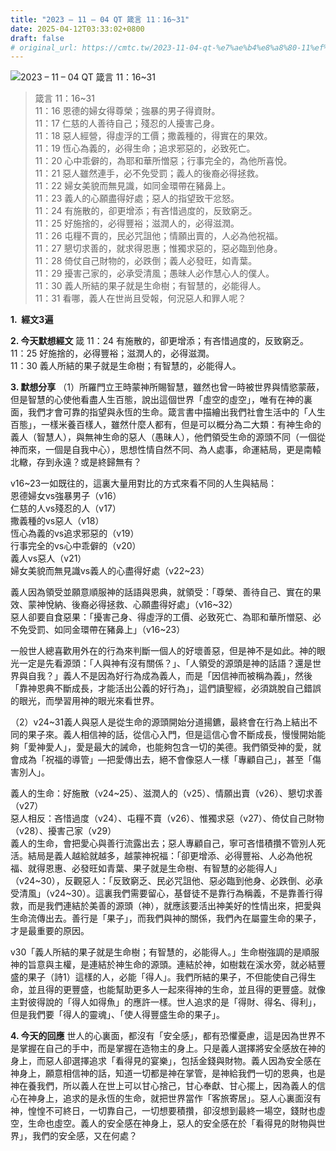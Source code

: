 ```yaml
---
title: "2023 – 11 – 04 QT 箴言 11：16~31"
date: 2025-04-12T03:33:02+0800
draft: false
# original_url: https://cmtc.tw/2023-11-04-qt-%e7%ae%b4%e8%a8%80-11%ef%bc%9a1631
---
```


![2023 – 11 – 04 QT 箴言 11：16\~31](/images/qt.jpg  "2023 – 11 – 04 QT 箴言 11：16\~31")

> 箴言 11：16\~31  
> 11：16 恩德的婦女得尊榮；強暴的男子得資財。  
> 11：17 仁慈的人善待自己；殘忍的人擾害己身。  
> 11：18 惡人經營，得虛浮的工價；撒義種的，得實在的果效。  
> 11：19 恆心為義的，必得生命；追求邪惡的，必致死亡。  
> 11：20 心中乖僻的，為耶和華所憎惡；行事完全的，為他所喜悅。  
> 11：21 惡人雖然連手，必不免受罰；義人的後裔必得拯救。  
> 11：22 婦女美貌而無見識，如同金環帶在豬鼻上。  
> 11：23 義人的心願盡得好處；惡人的指望致干忿怒。  
> 11：24 有施散的，卻更增添；有吝惜過度的，反致窮乏。  
> 11：25 好施捨的，必得豐裕；滋潤人的，必得滋潤。  
> 11：26 屯糧不賣的，民必咒詛他；情願出賣的，人必為他祝福。  
> 11：27 懇切求善的，就求得恩惠；惟獨求惡的，惡必臨到他身。  
> 11：28 倚仗自己財物的，必跌倒；義人必發旺，如青葉。  
> 11：29 擾害己家的，必承受清風；愚昧人必作慧心人的僕人。  
> 11：30 義人所結的果子就是生命樹；有智慧的，必能得人。  
> 11：31 看哪，義人在世尚且受報，何況惡人和罪人呢？

**1.  經文3遍**

**2. 今天默想經文**
箴 11：24 有施散的，卻更增添；有吝惜過度的，反致窮乏。  
11：25 好施捨的，必得豐裕；滋潤人的，必得滋潤。  
11：30 義人所結的果子就是生命樹；有智慧的，必能得人。

**3. 默想分享**
（1）所羅門立王時蒙神所賜智慧，雖然也曾一時被世界與情慾蒙蔽，但是智慧的心使他看盡人生百態，說出這個世界「虛空的虛空」，唯有在神的裏面，我們才會可靠的指望與永恆的生命。箴言書中描繪出我們社會生活中的「人生百態」，一樣米養百樣人，雖然什麼人都有，但是可以概分為二大類：有神生命的義人（智慧人），與無神生命的惡人（愚昧人），他們領受生命的源頭不同（一個從神而來，一個是自我中心），思想性情自然不同、為人處事，命運結局，更是南轅北轍，存到永遠？或是終歸無有？

v16\~23一如既往的，這裏大量用對比的方式來看不同的人生與結局：  
恩德婦女vs強暴男子（v16）  
仁慈的人vs殘忍的人（v17）  
撒義種的vs惡人（v18）  
恆心為義的vs追求邪惡的（v19）  
行事完全的vs心中乖僻的（v20）  
義人vs惡人（v21）  
婦女美貌而無見識vs義人的心盡得好處（v22\~23）

義人因為領受並願意順服神的話語與恩典，就領受：「尊榮、善待自己、實在的果效、蒙神悅納、後裔必得拯救、心願盡得好處」（v16\~32）  
惡人卻要自食惡果：「擾害己身、得虛浮的工價、必致死亡、為耶和華所憎惡、必不免受罰、如同金環帶在豬鼻上」（v16\~23）

一般世人總喜歡用外在的行為來判斷一個人的好壞善惡，但是神不是如此。神的眼光一定是先看源頭：「人與神有沒有關係？」、「人領受的源頭是神的話語？還是世界與自我？」義人不是因為好行為成為義人，而是「因信神而被稱為義」，然後「靠神恩典不斷成長，才能活出公義的好行為」，這們讀聖經，必須跳脫自己錯誤的眼光，而學習用神的眼光來看世界。

（2）v24\~31義人與惡人是從生命的源頭開始分道揚鑣，最終會在行為上結出不同的果子來。義人相信神的話，從信心入門，但是這信心會不斷成長，慢慢開始能夠「愛神愛人」，愛是最大的誡命，也能夠包含一切的美德。我們領受神的愛，就會成為「祝福的導管」—把愛傳出去，絕不會像惡人一樣「專顧自己」，甚至「傷害別人」。

義人的生命：好施散（v24\~25）、滋潤人的（v25）、情願出賣（v26）、懇切求善（v27）  
惡人相反：吝惜過度（v24）、屯糧不賣（v26）、惟獨求惡（v27）、倚仗自己財物（v28）、擾害己家（v29）  
義人的生命，會把愛心與善行流露出去；惡人專顧自己，寧可吝惜積攢不管別人死活。結局是義人越給就越多，越蒙神祝福：「卻更增添、必得豐裕、人必為他祝福、就得恩惠、必發旺如青葉、果子就是生命樹、有智慧的必能得人」（v24\~30），反觀惡人：「反致窮乏、民必咒詛他、惡必臨到他身、必跌倒、必承受清風」（v24\~30）。這裏我們需要留心，基督徒不是靠行為稱義，不是靠善行得救，而是我們連結於美善的源頭（神），就應該要活出神美好的性情出來，把愛與生命流傳出去。善行是「果子」，而我們與神的關係，我們內在屬靈生命的果子，才是最重要的原因。

v30「義人所結的果子就是生命樹；有智慧的，必能得人。」生命樹強調的是順服神的旨意與主權，是連結於神生命的源頭。連結於神，如樹栽在溪水旁，就必結豐盛的果子（詩1）這樣的人，必能「得人」。我們所結的果子，不但能使自己得生命，並且得的更豐盛，也能幫助更多人一起來得神的生命，並且得的更豐盛。就像主對彼得說的「得人如得魚」的應許一樣。世人追求的是「得財、得名、得利」，但是我們要「得人的靈魂」、「使人得豐盛生命的果子」。

**4. 今天的回應**
世人的心裏面，都沒有「安全感」，都有恐懼憂慮，這是因為世界不是掌握在自己的手中，而是掌握在造物主的身上。只是義人選擇將安全感放在神的身上，而惡人卻選擇追求「看得見的宴樂」，包括金錢與財物。義人因為安全感在神身上，願意相信神的話，知道一切都是神在掌管，是神給我們一切的恩典，也是神在養我們，所以義人在世上可以甘心捨己，甘心奉獻、甘心擺上，因為義人的信心在神身上，追求的是永恆的生命，就把世界當作「客旅寄居」。惡人心裏面沒有神，惶惶不可終日，一切靠自己，一切想要積攢，卻沒想到最終一場空，錢財也虛空，生命也虛空。義人的安全感在神身上，惡人的安全感在於「看得見的財物與世界」，我們的安全感，又在何處？
